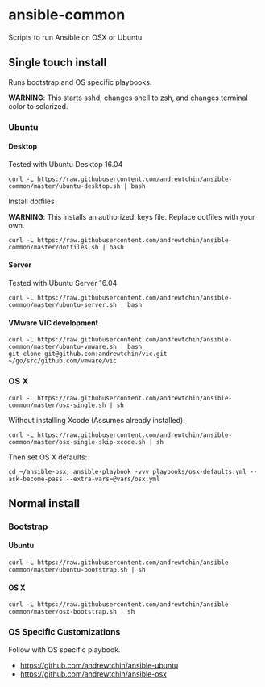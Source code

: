 # ansible-common

Scripts to run Ansible on OSX or Ubuntu

## Single touch install

Runs bootstrap and OS specific playbooks.


**WARNING**: This starts sshd, changes shell to zsh, and changes terminal color to solarized.

### Ubuntu

#### Desktop

Tested with Ubuntu Desktop 16.04

```
curl -L https://raw.githubusercontent.com/andrewtchin/ansible-common/master/ubuntu-desktop.sh | bash
```

Install dotfiles

**WARNING**: This installs an authorized_keys file. Replace dotfiles with your own.
```
curl -L https://raw.githubusercontent.com/andrewtchin/ansible-common/master/dotfiles.sh | bash
```

#### Server

Tested with Ubuntu Server 16.04

```
curl -L https://raw.githubusercontent.com/andrewtchin/ansible-common/master/ubuntu-server.sh | bash
```

#### VMware VIC development

```
curl -L https://raw.githubusercontent.com/andrewtchin/ansible-common/master/ubuntu-vmware.sh | bash
git clone git@github.com:andrewtchin/vic.git ~/go/src/github.com/vmware/vic
```

### OS X

```
curl -L https://raw.githubusercontent.com/andrewtchin/ansible-common/master/osx-single.sh | sh
```

Without installing Xcode (Assumes already installed):
```
curl -L https://raw.githubusercontent.com/andrewtchin/ansible-common/master/osx-single-skip-xcode.sh | sh
```

Then set OS X defaults:
```
cd ~/ansible-osx; ansible-playbook -vvv playbooks/osx-defaults.yml --ask-become-pass --extra-vars=@vars/osx.yml
```

## Normal install

### Bootstrap

#### Ubuntu

```
curl -L https://raw.githubusercontent.com/andrewtchin/ansible-common/master/ubuntu-bootstrap.sh | sh
```

#### OS X

```
curl -L https://raw.githubusercontent.com/andrewtchin/ansible-common/master/osx-bootstrap.sh | sh
```

### OS Specific Customizations

Follow with OS specific playbook.
* https://github.com/andrewtchin/ansible-ubuntu
* https://github.com/andrewtchin/ansible-osx
